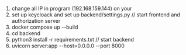 1) change all IP in program (192.168.159.144) on your
2) set up keycloack and set up backend/settings.py
// start frontend and authorization server
3) docker compose up --build
4) cd backend
5) python3 install -r requirements.txt
// start backend
6) uvicorn server:app --host=0.0.0.0 --port 8000